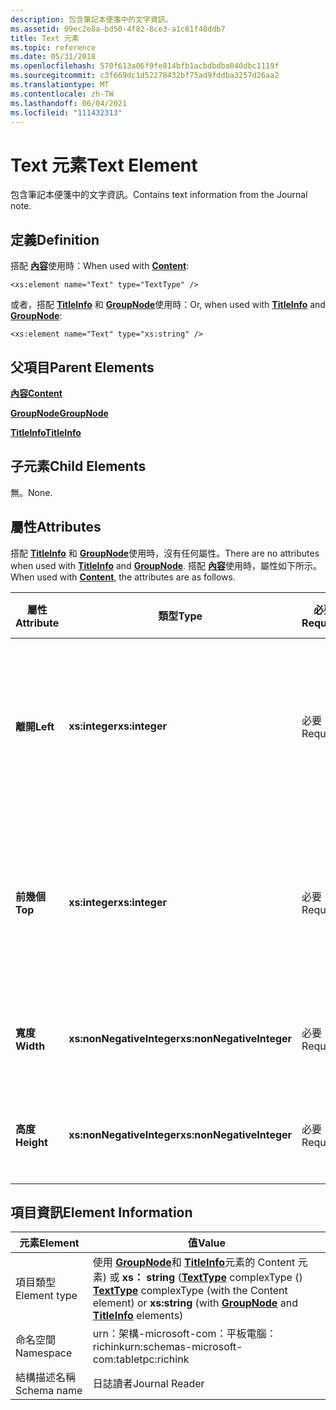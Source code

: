 ```yaml
---
description: 包含筆記本便箋中的文字資訊。
ms.assetid: 09ec2e8a-bd50-4f82-8ce3-a1c61f48ddb7
title: Text 元素
ms.topic: reference
ms.date: 05/31/2018
ms.openlocfilehash: 570f613a06f9fe814bfb1acbdbdba040dbc1119f
ms.sourcegitcommit: c3f669dc1d52278432bf75ad9fddba3257d26aa2
ms.translationtype: MT
ms.contentlocale: zh-TW
ms.lasthandoff: 06/04/2021
ms.locfileid: "111432313"
---
```

# <a name="text-element"></a><span data-ttu-id="77f01-103">Text 元素</span><span class="sxs-lookup"><span data-stu-id="77f01-103">Text Element</span></span>

<span data-ttu-id="77f01-104">包含筆記本便箋中的文字資訊。</span><span class="sxs-lookup"><span data-stu-id="77f01-104">Contains text information from the Journal note.</span></span>

## <a name="definition"></a><span data-ttu-id="77f01-105">定義</span><span class="sxs-lookup"><span data-stu-id="77f01-105">Definition</span></span>

<span data-ttu-id="77f01-106">搭配 [**內容**](content-element--journal-reader.md)使用時：</span><span class="sxs-lookup"><span data-stu-id="77f01-106">When used with [**Content**](content-element--journal-reader.md):</span></span>

``` syntax
<xs:element name="Text" type="TextType" />
```

<span data-ttu-id="77f01-107">或者，搭配 [**TitleInfo**](titleinfo-element.md) 和 [**GroupNode**](groupnode-element.md)使用時：</span><span class="sxs-lookup"><span data-stu-id="77f01-107">Or, when used with [**TitleInfo**](titleinfo-element.md) and [**GroupNode**](groupnode-element.md):</span></span>

``` syntax
<xs:element name="Text" type="xs:string" />
```

## <a name="parent-elements"></a><span data-ttu-id="77f01-108">父項目</span><span class="sxs-lookup"><span data-stu-id="77f01-108">Parent Elements</span></span>

[<span data-ttu-id="77f01-109">**內容**</span><span class="sxs-lookup"><span data-stu-id="77f01-109">**Content**</span></span>](content-element--journal-reader.md)

[<span data-ttu-id="77f01-110">**GroupNode**</span><span class="sxs-lookup"><span data-stu-id="77f01-110">**GroupNode**</span></span>](groupnode-element.md)

[<span data-ttu-id="77f01-111">**TitleInfo**</span><span class="sxs-lookup"><span data-stu-id="77f01-111">**TitleInfo**</span></span>](titleinfo-element.md)

## <a name="child-elements"></a><span data-ttu-id="77f01-112">子元素</span><span class="sxs-lookup"><span data-stu-id="77f01-112">Child Elements</span></span>

<span data-ttu-id="77f01-113">無。</span><span class="sxs-lookup"><span data-stu-id="77f01-113">None.</span></span>

## <a name="attributes"></a><span data-ttu-id="77f01-114">屬性</span><span class="sxs-lookup"><span data-stu-id="77f01-114">Attributes</span></span>

<span data-ttu-id="77f01-115">搭配 [**TitleInfo**](titleinfo-element.md) 和 [**GroupNode**](groupnode-element.md)使用時，沒有任何屬性。</span><span class="sxs-lookup"><span data-stu-id="77f01-115">There are no attributes when used with [**TitleInfo**](titleinfo-element.md) and [**GroupNode**](groupnode-element.md).</span></span> <span data-ttu-id="77f01-116">搭配 [**內容**](content-element--journal-reader.md)使用時，屬性如下所示。</span><span class="sxs-lookup"><span data-stu-id="77f01-116">When used with [**Content**](content-element--journal-reader.md), the attributes are as follows.</span></span>



| <span data-ttu-id="77f01-117">屬性</span><span class="sxs-lookup"><span data-stu-id="77f01-117">Attribute</span></span>  | <span data-ttu-id="77f01-118">類型</span><span class="sxs-lookup"><span data-stu-id="77f01-118">Type</span></span>                      | <span data-ttu-id="77f01-119">必要</span><span class="sxs-lookup"><span data-stu-id="77f01-119">Required</span></span> | <span data-ttu-id="77f01-120">描述</span><span class="sxs-lookup"><span data-stu-id="77f01-120">Description</span></span>                                                                             | <span data-ttu-id="77f01-121">可能的值</span><span class="sxs-lookup"><span data-stu-id="77f01-121">Possible Values</span></span>           |
|------------|---------------------------|----------|-----------------------------------------------------------------------------------------|---------------------------|
| <span data-ttu-id="77f01-122">**離開**</span><span class="sxs-lookup"><span data-stu-id="77f01-122">**Left**</span></span>   | <span data-ttu-id="77f01-123">**xs:integer**</span><span class="sxs-lookup"><span data-stu-id="77f01-123">**xs:integer**</span></span>            | <span data-ttu-id="77f01-124">必要</span><span class="sxs-lookup"><span data-stu-id="77f01-124">Required</span></span> | <span data-ttu-id="77f01-125">從原點到專案之周框方塊中最左邊點的距離。</span><span class="sxs-lookup"><span data-stu-id="77f01-125">The distance from the origin to the leftmost point in the bounding box for the element.</span></span> | <span data-ttu-id="77f01-126">任何整數。</span><span class="sxs-lookup"><span data-stu-id="77f01-126">Any integer.</span></span>              |
| <span data-ttu-id="77f01-127">**前幾個**</span><span class="sxs-lookup"><span data-stu-id="77f01-127">**Top**</span></span>    | <span data-ttu-id="77f01-128">**xs:integer**</span><span class="sxs-lookup"><span data-stu-id="77f01-128">**xs:integer**</span></span>            | <span data-ttu-id="77f01-129">必要</span><span class="sxs-lookup"><span data-stu-id="77f01-129">Required</span></span> | <span data-ttu-id="77f01-130">從原點到專案之周框方塊中最上方點的距離。</span><span class="sxs-lookup"><span data-stu-id="77f01-130">The distance from the origin to the topmost point in the bounding box for the element.</span></span>  | <span data-ttu-id="77f01-131">任何整數。</span><span class="sxs-lookup"><span data-stu-id="77f01-131">Any integer.</span></span>              |
| <span data-ttu-id="77f01-132">**寬度**</span><span class="sxs-lookup"><span data-stu-id="77f01-132">**Width**</span></span>  | <span data-ttu-id="77f01-133">**xs:nonNegativeInteger**</span><span class="sxs-lookup"><span data-stu-id="77f01-133">**xs:nonNegativeInteger**</span></span> | <span data-ttu-id="77f01-134">必要</span><span class="sxs-lookup"><span data-stu-id="77f01-134">Required</span></span> | <span data-ttu-id="77f01-135">元素周框方塊的寬度。</span><span class="sxs-lookup"><span data-stu-id="77f01-135">The width of the bounding box for the element.</span></span>                                          | <span data-ttu-id="77f01-136">任何非負整數。</span><span class="sxs-lookup"><span data-stu-id="77f01-136">Any non-negative integer.</span></span> |
| <span data-ttu-id="77f01-137">**高度**</span><span class="sxs-lookup"><span data-stu-id="77f01-137">**Height**</span></span> | <span data-ttu-id="77f01-138">**xs:nonNegativeInteger**</span><span class="sxs-lookup"><span data-stu-id="77f01-138">**xs:nonNegativeInteger**</span></span> | <span data-ttu-id="77f01-139">必要</span><span class="sxs-lookup"><span data-stu-id="77f01-139">Required</span></span> | <span data-ttu-id="77f01-140">元素周框方塊的高度。</span><span class="sxs-lookup"><span data-stu-id="77f01-140">The height of the bounding box for the element.</span></span>                                         | <span data-ttu-id="77f01-141">任何非負整數。</span><span class="sxs-lookup"><span data-stu-id="77f01-141">Any non-negative integer.</span></span> |



 

## <a name="element-information"></a><span data-ttu-id="77f01-142">項目資訊</span><span class="sxs-lookup"><span data-stu-id="77f01-142">Element Information</span></span>



|   <span data-ttu-id="77f01-143">元素</span><span class="sxs-lookup"><span data-stu-id="77f01-143">Element</span></span>           |   <span data-ttu-id="77f01-144">值</span><span class="sxs-lookup"><span data-stu-id="77f01-144">Value</span></span>                                |
|--------------|-----------------------------------------------------------------------------------------------------------------------------------------------------------------------------------------------------|
| <span data-ttu-id="77f01-145">項目類型</span><span class="sxs-lookup"><span data-stu-id="77f01-145">Element type</span></span> | <span data-ttu-id="77f01-146">使用 [**GroupNode**](groupnode-element.md)和 [**TitleInfo**](titleinfo-element.md)元素的 Content 元素) 或 **xs： string** ([**TextType**](texttype-complex-type.md) complexType () </span><span class="sxs-lookup"><span data-stu-id="77f01-146">[**TextType**](texttype-complex-type.md) complexType (with the Content element) or **xs:string** (with [**GroupNode**](groupnode-element.md) and [**TitleInfo**](titleinfo-element.md) elements)</span></span> |
| <span data-ttu-id="77f01-147">命名空間</span><span class="sxs-lookup"><span data-stu-id="77f01-147">Namespace</span></span>    | <span data-ttu-id="77f01-148">urn：架構-microsoft-com：平板電腦： richink</span><span class="sxs-lookup"><span data-stu-id="77f01-148">urn:schemas-microsoft-com:tabletpc:richink</span></span><br/>                                                                                                                                               |
| <span data-ttu-id="77f01-149">結構描述名稱</span><span class="sxs-lookup"><span data-stu-id="77f01-149">Schema name</span></span>  | <span data-ttu-id="77f01-150">日誌讀者</span><span class="sxs-lookup"><span data-stu-id="77f01-150">Journal Reader</span></span><br/>                                                                                                                                                                           |



 

 

 




